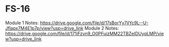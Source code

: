 # FS-16

Module 1 Notes: https://drive.google.com/file/d/17sBorYy7jIYc9L--U-Jflapx7M4E1p7p/view?usp=drive_link
Module 2 Notes: https://drive.google.com/file/d/171iFzvn9_O0PFuizMM22TBZeIDUyqLMP/view?usp=drive_link
